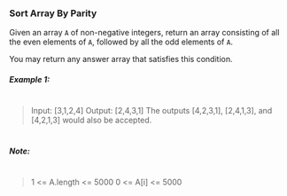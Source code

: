 ### Sort Array By Parity

Given an array `A` of non-negative integers, return an array consisting of all the even elements of `A`, followed by all the odd elements of `A`.

You may return any answer array that satisfies this condition.

##### Example 1:
#
>	Input: [3,1,2,4]
>	Output: [2,4,3,1]
>The outputs [4,2,3,1], [2,4,1,3], and [4,2,1,3] would also be accepted.
#
##### Note:
#
>    1 <= A.length <= 5000
>    0 <= A[i] <= 5000


